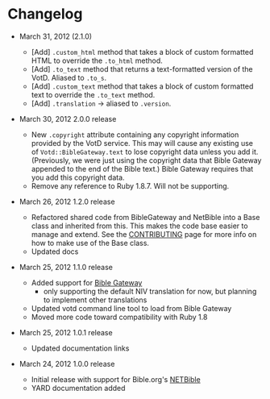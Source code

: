 # Changelog
* March 31, 2012 (2.1.0)
  * [Add] `.custom_html` method that takes a block of custom formatted
    HTML to override the `.to_html` method.
  * [Add] `.to_text` method that returns a text-formatted version
    of the VotD.
    Aliased to `.to_s`.
  * [Add] `.custom_text` method that takes a block of custom formatted
    text to override the `.to_text` method.
  * [Add] `.translation` -> aliased to `.version`.
    
* March 30, 2012 2.0.0 release
  * New `.copyright` attribute containing any copyright information provided
    by the VotD service. This may will cause any existing use of
    `Votd::BibleGateway.text` to lose copyright data unless you add it.
    (Previously, we were just using the copyright data that Bible Gateway
    appended to the end of the Bible text.)
    Bible Gateway requires that you add this copyright data. 
  * Remove any reference to Ruby 1.8.7. Will not be supporting.

* March 26, 2012 1.2.0 release
  * Refactored shared code from BibleGateway and NetBible into a Base class
    and inherited from this. This makes the code base easier to manage and
    extend. See the [CONTRIBUTING](https://github.com/doctorbh/votd/blob/master/CONTRIBUTING.md) page for more info on how to make use of the Base class.
  * Updated docs
  	 
* March 25, 2012 1.1.0 release
  * Added support for [Bible Gateway](www.biblegateway.com)
    * only supporting the default NIV translation for now, but
      planning to implement other translations
  * Updated votd command line tool to load from Bible Gateway
  * Moved more code toward compatibility with Ruby 1.8

* March 25, 2012 1.0.1 release
  * Updated documentation links
  
* March 24, 2012 1.0.0 release
  * Initial release with support for Bible.org's [NETBible](http://labs.bible.org/)
  * YARD documentation added
